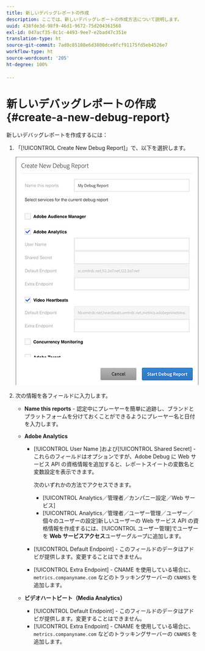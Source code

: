 ```yaml
---
title: 新しいデバッグレポートの作成
description: ここでは、新しいデバッグレポートの作成方法について説明します。
uuid: 438fde3d-98f9-46d1-9672-75d204361568
exl-id: 047acf35-8c1c-4493-9ee7-e2bad47c351e
translation-type: ht
source-git-commit: 7ad0c85108e6d3800dce0fcf91175fd5eb4526e7
workflow-type: ht
source-wordcount: '205'
ht-degree: 100%

---
```


# 新しいデバッグレポートの作成 {#create-a-new-debug-report}

新しいデバッグレポートを作成するには：

1. 「[!UICONTROL Create New Debug Report]」で、以下を選択します。

   ![](assets/create-new-debug-report.png)

1. 次の情報を各フィールドに入力します。

   * **Name this reports** - 認定中にプレーヤーを簡単に追跡し、ブランドとプラットフォームを分けておくことができるようにプレーヤー名と日付を入力します。
   * **Adobe Analytics**

      * [!UICONTROL User Name ]および[!UICONTROL  Shared Secret] - これらのフィールドはオプションですが、Adobe Debug に Web サービス API の資格情報を追加すると、レポートスイートの変数名と変数設定を表示できます。

         次のいずれかの方法でアクセスできます。

         * [!UICONTROL Analytics／管理者／カンパニー設定／Web サービス]
         * [!UICONTROL Analytics／管理者／ユーザー管理／ユーザー／個々のユーザーの設定]新しいユーザーの Web サービス API の資格情報を作成するには、[!UICONTROL ユーザー管理]でユーザーを **Web サービスアクセス**&#x200B;ユーザーグループに追加します。
      * [!UICONTROL Default Endpoint] - このフィールドのデータはアドビが提供します。変更することはできません。
      * [!UICONTROL Extra Endpoint] - CNAME を使用している場合に、`metrics.companyname.com` などのトラッキングサーバーの `CNAMES` を追加します。
   * **ビデオハートビート（Media Analytics）**

      * [!UICONTROL Default Endpoint] - このフィールドのデータはアドビが提供します。変更することはできません。
      * [!UICONTROL Extra Endpoint] - CNAME を使用している場合に、`metrics.companyname.com` などのトラッキングサーバーの `CNAMES` を追加します。
